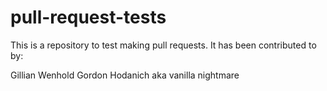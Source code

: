 # pull-request-tests

This is a repository to test making pull requests. It has been contributed to by:

Gillian Wenhold
Gordon Hodanich aka vanilla nightmare